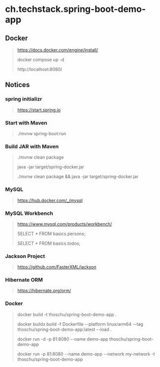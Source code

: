 # ch.techstack.spring-boot-demo-app

## Docker
> https://docs.docker.com/engine/install/
> 
> docker compose up -d
>
> http://localhost:8080/
> 

## Notices

### spring initializr
> https://start.spring.io
> 

### Start with Maven
> ./mvnw spring-boot:run
> 

### Build JAR with Maven
> ./mvnw clean package
> 
> java -jar target/spring-docker.jar
> 
> ./mvnw clean package && java -jar target/spring-docker.jar
> 

### MySQL
> https://hub.docker.com/_/mysql
>

### MySQL Workbench
> https://www.mysql.com/products/workbench/
> 
> SELECT * FROM basics.persons;
> 
> SELECT * FROM basics.todos;
> 

### Jackson Project
> https://github.com/FasterXML/jackson
> 

### Hibernate ORM
> https://hibernate.org/orm/
> 

### Docker
> docker build -t thoschu/spring-boot-demo-app .
> 
> docker buildx build -f Dockerfile --platform linux/arm64 --tag thoschu/spring-boot-demo-app:latest --load .
> 
> docker run -d -p 81:8080 --name demo-app thoschu/spring-boot-demo-app
> 
> docker run -p 81:8080 --name demo-app --network my-network -t thoschu/spring-boot-demo-app 
>
